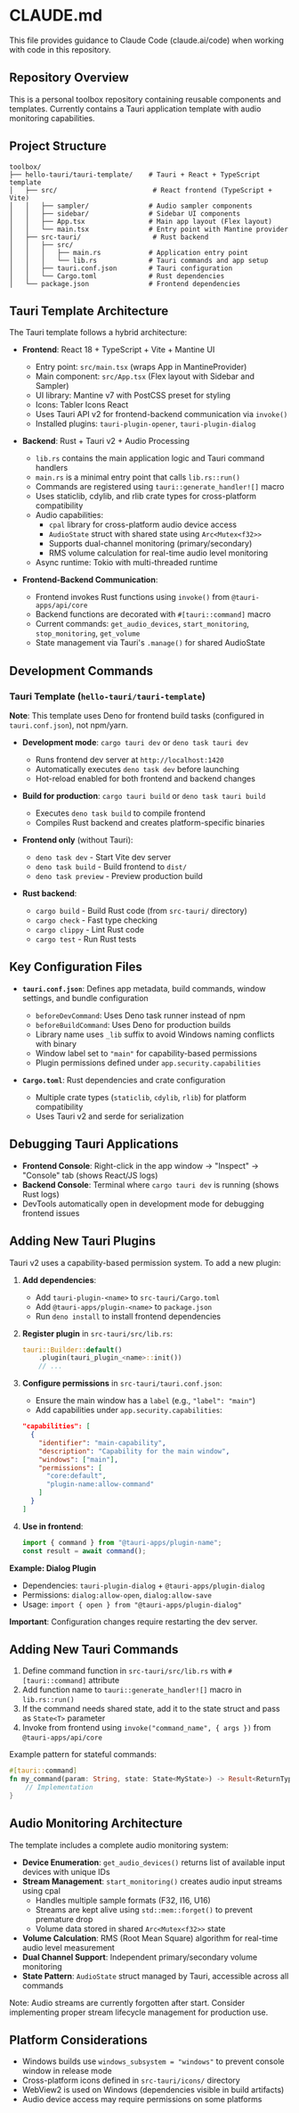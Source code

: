 # CLAUDE.md

This file provides guidance to Claude Code (claude.ai/code) when working with code in this repository.

## Repository Overview

This is a personal toolbox repository containing reusable components and templates. Currently contains a Tauri application template with audio monitoring capabilities.

## Project Structure

```
toolbox/
├── hello-tauri/tauri-template/    # Tauri + React + TypeScript template
│   ├── src/                        # React frontend (TypeScript + Vite)
│   │   ├── sampler/               # Audio sampler components
│   │   ├── sidebar/               # Sidebar UI components
│   │   ├── App.tsx                # Main app layout (Flex layout)
│   │   └── main.tsx               # Entry point with Mantine provider
│   ├── src-tauri/                  # Rust backend
│   │   ├── src/
│   │   │   ├── main.rs            # Application entry point
│   │   │   └── lib.rs             # Tauri commands and app setup
│   │   ├── tauri.conf.json        # Tauri configuration
│   │   └── Cargo.toml             # Rust dependencies
│   └── package.json               # Frontend dependencies
```

## Tauri Template Architecture

The Tauri template follows a hybrid architecture:

- **Frontend**: React 18 + TypeScript + Vite + Mantine UI
  - Entry point: `src/main.tsx` (wraps App in MantineProvider)
  - Main component: `src/App.tsx` (Flex layout with Sidebar and Sampler)
  - UI library: Mantine v7 with PostCSS preset for styling
  - Icons: Tabler Icons React
  - Uses Tauri API v2 for frontend-backend communication via `invoke()`
  - Installed plugins: `tauri-plugin-opener`, `tauri-plugin-dialog`

- **Backend**: Rust + Tauri v2 + Audio Processing
  - `lib.rs` contains the main application logic and Tauri command handlers
  - `main.rs` is a minimal entry point that calls `lib.rs::run()`
  - Commands are registered using `tauri::generate_handler![]` macro
  - Uses staticlib, cdylib, and rlib crate types for cross-platform compatibility
  - Audio capabilities:
    - `cpal` library for cross-platform audio device access
    - `AudioState` struct with shared state using `Arc<Mutex<f32>>`
    - Supports dual-channel monitoring (primary/secondary)
    - RMS volume calculation for real-time audio level monitoring
  - Async runtime: Tokio with multi-threaded runtime

- **Frontend-Backend Communication**:
  - Frontend invokes Rust functions using `invoke()` from `@tauri-apps/api/core`
  - Backend functions are decorated with `#[tauri::command]` macro
  - Current commands: `get_audio_devices`, `start_monitoring`, `stop_monitoring`, `get_volume`
  - State management via Tauri's `.manage()` for shared AudioState

## Development Commands

### Tauri Template (`hello-tauri/tauri-template`)

**Note**: This template uses Deno for frontend build tasks (configured in `tauri.conf.json`), not npm/yarn.

- **Development mode**: `cargo tauri dev` or `deno task tauri dev`
  - Runs frontend dev server at `http://localhost:1420`
  - Automatically executes `deno task dev` before launching
  - Hot-reload enabled for both frontend and backend changes

- **Build for production**: `cargo tauri build` or `deno task tauri build`
  - Executes `deno task build` to compile frontend
  - Compiles Rust backend and creates platform-specific binaries

- **Frontend only** (without Tauri):
  - `deno task dev` - Start Vite dev server
  - `deno task build` - Build frontend to `dist/`
  - `deno task preview` - Preview production build

- **Rust backend**:
  - `cargo build` - Build Rust code (from `src-tauri/` directory)
  - `cargo check` - Fast type checking
  - `cargo clippy` - Lint Rust code
  - `cargo test` - Run Rust tests

## Key Configuration Files

- **`tauri.conf.json`**: Defines app metadata, build commands, window settings, and bundle configuration
  - `beforeDevCommand`: Uses Deno task runner instead of npm
  - `beforeBuildCommand`: Uses Deno for production builds
  - Library name uses `_lib` suffix to avoid Windows naming conflicts with binary
  - Window label set to `"main"` for capability-based permissions
  - Plugin permissions defined under `app.security.capabilities`

- **`Cargo.toml`**: Rust dependencies and crate configuration
  - Multiple crate types (`staticlib`, `cdylib`, `rlib`) for platform compatibility
  - Uses Tauri v2 and serde for serialization

## Debugging Tauri Applications

- **Frontend Console**: Right-click in the app window → "Inspect" → "Console" tab (shows React/JS logs)
- **Backend Console**: Terminal where `cargo tauri dev` is running (shows Rust logs)
- DevTools automatically open in development mode for debugging frontend issues

## Adding New Tauri Plugins

Tauri v2 uses a capability-based permission system. To add a new plugin:

1. **Add dependencies**:
   - Add `tauri-plugin-<name>` to `src-tauri/Cargo.toml`
   - Add `@tauri-apps/plugin-<name>` to `package.json`
   - Run `deno install` to install frontend dependencies

2. **Register plugin** in `src-tauri/src/lib.rs`:
   ```rust
   tauri::Builder::default()
       .plugin(tauri_plugin_<name>::init())
       // ...
   ```

3. **Configure permissions** in `src-tauri/tauri.conf.json`:
   - Ensure the main window has a `label` (e.g., `"label": "main"`)
   - Add capabilities under `app.security.capabilities`:
   ```json
   "capabilities": [
     {
       "identifier": "main-capability",
       "description": "Capability for the main window",
       "windows": ["main"],
       "permissions": [
         "core:default",
         "plugin-name:allow-command"
       ]
     }
   ]
   ```

4. **Use in frontend**:
   ```typescript
   import { command } from "@tauri-apps/plugin-name";
   const result = await command();
   ```

**Example: Dialog Plugin**
- Dependencies: `tauri-plugin-dialog` + `@tauri-apps/plugin-dialog`
- Permissions: `dialog:allow-open`, `dialog:allow-save`
- Usage: `import { open } from "@tauri-apps/plugin-dialog"`

**Important**: Configuration changes require restarting the dev server.

## Adding New Tauri Commands

1. Define command function in `src-tauri/src/lib.rs` with `#[tauri::command]` attribute
2. Add function name to `tauri::generate_handler![]` macro in `lib.rs::run()`
3. If the command needs shared state, add it to the state struct and pass as `State<T>` parameter
4. Invoke from frontend using `invoke("command_name", { args })` from `@tauri-apps/api/core`

Example pattern for stateful commands:
```rust
#[tauri::command]
fn my_command(param: String, state: State<MyState>) -> Result<ReturnType, String> {
    // Implementation
}
```

## Audio Monitoring Architecture

The template includes a complete audio monitoring system:

- **Device Enumeration**: `get_audio_devices()` returns list of available input devices with unique IDs
- **Stream Management**: `start_monitoring()` creates audio input streams using cpal
  - Handles multiple sample formats (F32, I16, U16)
  - Streams are kept alive using `std::mem::forget()` to prevent premature drop
  - Volume data stored in shared `Arc<Mutex<f32>>` state
- **Volume Calculation**: RMS (Root Mean Square) algorithm for real-time audio level measurement
- **Dual Channel Support**: Independent primary/secondary volume monitoring
- **State Pattern**: `AudioState` struct managed by Tauri, accessible across all commands

Note: Audio streams are currently forgotten after start. Consider implementing proper stream lifecycle management for production use.

## Platform Considerations

- Windows builds use `windows_subsystem = "windows"` to prevent console window in release mode
- Cross-platform icons defined in `src-tauri/icons/` directory
- WebView2 is used on Windows (dependencies visible in build artifacts)
- Audio device access may require permissions on some platforms
